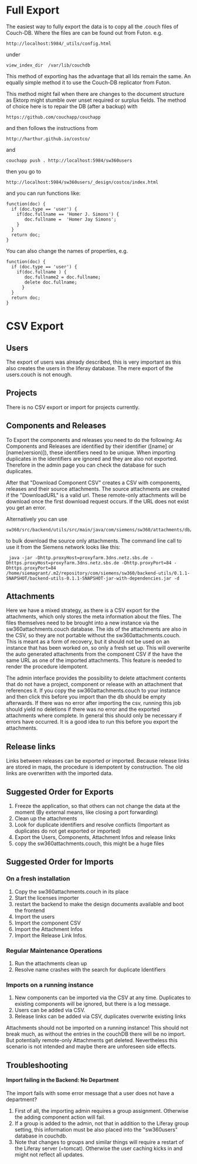 Full Export
===========

The easiest way to fully export the data is to copy all the .couch files of Couch-DB. Where the files are can be found out from Futon.
e.g.
```
http://localhost:5984/_utils/config.html
```
under 
```
view_index_dir  /var/lib/couchdb
```
This method of exporting has the advantage that all Ids remain the same.
An equally simple method it to use the Couch-DB replicator from Futon.

This method might fail when there are changes to the document structure as Ektorp might stumble over unset required or surplus fields. The method of choice here is to repair the DB (after a backup) with 
```
https://github.com/couchapp/couchapp
```
and then follows the instructions from
```
http://harthur.github.io/costco/
```
and
```
couchapp push . http://localhost:5984/sw360users
```

then you go to
```
http://localhost:5984/sw360users/_design/costco/index.html
```
and you can run functions like:

```
function(doc) {
  if (doc.type == 'user') {
    if(doc.fullname == 'Homer J. Simons') {
       doc.fullname =  'Homer Jay Simons';
    }
  }
  return doc;
}
```

You can also change the names of properties, e.g.

```
function(doc) {
  if (doc.type == 'user') {
    if(doc.fullname ) {
       doc.fullname2 = doc.fullname;
       delete doc.fullname;
      }
  }
  return doc;
}
```

CSV Export
==========

## Users
The export of users was already described, this is very important as this also creates the users in the liferay database. The mere export of the users.couch is not enough.

## Projects

There is no CSV export or import for projects currently. 

## Components and Releases

To Export the components and releases you need to do the following:
As Components and Releases are identified by their identifier ([name] or [name(version)]), these identifiers need to be unique. When importing duplicates in the identifiers are ignored and they are also not exported.
Therefore in the admin page you can check the database for such duplicates.

After that "Download Component CSV" creates a CSV with components, releases and their source attachments.
The source attachments are created if the "DownloadURL" is a valid url.
These remote-only attachments will be download once the first download request occurs.
If the URL does not exist you get an error.

Alternatively you can use 
```
sw360/src/backend/utils/src/main/java/com/siemens/sw360/attachments/db/RemoteAttachmentDownloader.java
```
to bulk download the source only attachments.
The command line call to use it from the Siemens network looks like this:
```
 java -jar -Dhttp.proxyHost=proxyfarm.3dns.netz.sbs.de -Dhttps.proxyHost=proxyfarm.3dns.netz.sbs.de -Dhttp.proxyPort=84 -Dhttps.proxyPort=84 /home/siemagrant/.m2/repository/com/siemens/sw360/backend-utils/0.1.1-SNAPSHOT/backend-utils-0.1.1-SNAPSHOT-jar-with-dependencies.jar -d
```
## Attachments

Here we have a mixed strategy, as there is a CSV export for the attachments, which only stores the meta information about the files. The files themselves need to be brought into a new instance via the sw360attachments.couch database.
The ids of the attachments are also in the CSV, so they are not portable without the sw360attachments.couch. This is meant as a form of recovery, but it should not be used on an instance that has been worked on, so only a fresh set up.
This will overwrite the auto generated attachments from the component CSV if the have the same URL as one of the imported attachments. This feature is needed to render the procedure idempotent.

The admin interface provides the possibility to delete attachment contents that do not have a project, component or release with an attachment that references it.
If you copy the sw360attachments.couch to your instance and then click this before you import than the db should be empty afterwards. 
If there was no error after importing the csv, running this job should yield no deletions if there was no error and the exported attachments where complete.
In general this should only be necessary if errors have occurred. 
It is a good idea to run this before you export the attachments.

## Release links

Links between releases can be exported or imported. 
Because release links are stored in maps, the procedure is idempotent by construction. 
The old links are overwritten with the imported data. 

## Suggested Order for Exports

1. Freeze the application, so that others can not change the data at the moment (By external means, like closing a port forwarding)
2. Clean up the attachments 
3. Look for duplicate identifiers and resolve conflicts (Important as duplicates do not get exported or imported)
4. Export the Users, Components, Attachment Infos and release links
5. copy the sw360attachments.couch, this might be a huge files

## Suggested Order for Imports
### On a fresh installation
1. Copy the sw360attachments.couch in its place
2. Start the licenses importer
3. restart the backend to make the design documents available and boot the frontend
4. Import the users
5. Import the component CSV
6. Import the Attachment Infos
7. Import the Release Link Infos.

### Regular Maintenance Operations
1. Run the attachments clean up
2. Resolve name crashes with the search for duplicate Identifiers

### Imports on a running instance
1. New components can be imported via the CSV at any time. Duplicates to existing components will be ignored, but there is a log message.
2. Users can be added via CSV.
3. Release links can be added via CSV, duplicates overwrite existing links

Attachments should not be imported on a running instance! 
This should not break much, as without the entries in the couchDB there will be no import. 
But potentially remote-only Attachments get deleted.
Nevertheless this scenario is not intended and maybe there are unforeseen side effects.

## Troubleshooting

#### Import failing in the Backend: No Department

The import fails with some error message that a user does not have a department?

1. First of all, the importing admin requires a group assignment. Otherwise the adding component action will fail. 
2. If a group is added to the admin, not that in addition to the Liferay group setting, this information must be also placed into the "sw360users" database in couchdb.
3. Note that changes to groups and similar things will require a restart of the Liferay server (=tomcat). Otherwise the user caching kicks in and might not reflect all updates.